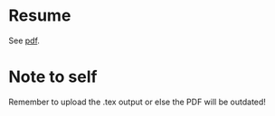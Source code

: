 # Resume
See [pdf](Liheng_Cao_Resume.pdf).

# Note to self
Remember to upload the .tex output or else the PDF will be outdated!